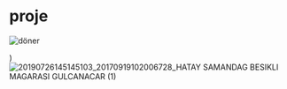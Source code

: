 # proje


![döner](https://github.com/sidikaBozkurt/proje/assets/169656059/0f82ae25-f2b4-4c56-9558-ac3648dc18b5)

)
![20190726145145103_20170919102006728_HATAY SAMANDAG BESIKLI MAGARASI GULCANACAR (1)](https://github.com/sidikaBozkurt/proje/assets/169656059/6e8afc38-4060-4487-8b73-3174e40407cc)
